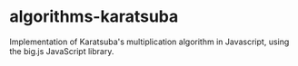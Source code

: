 # algorithms-karatsuba

Implementation of Karatsuba's multiplication algorithm in Javascript, using the big.js JavaScript library.
